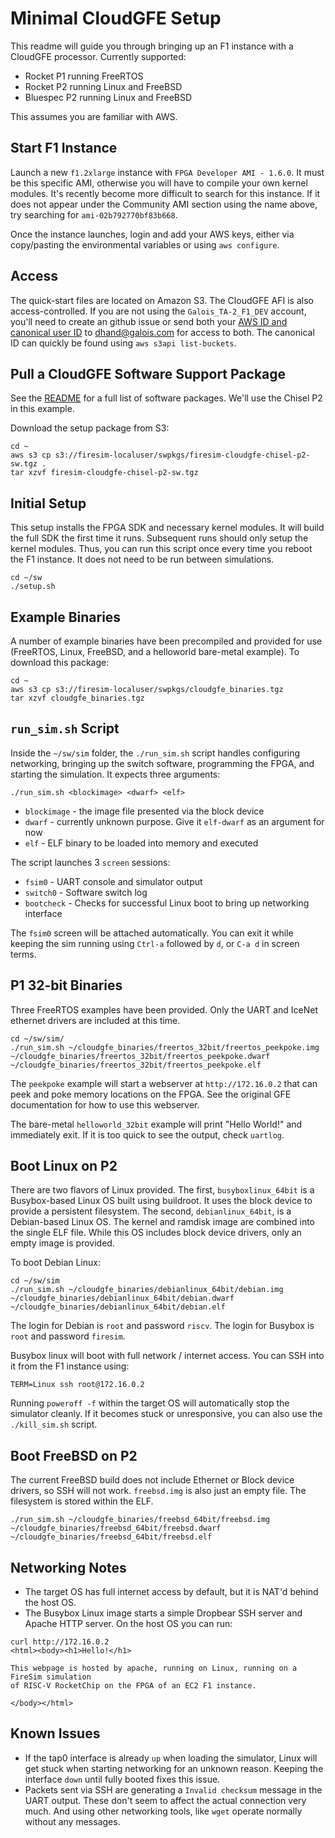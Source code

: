 # Minimal CloudGFE Setup

This readme will guide you through bringing up an F1 instance with a CloudGFE processor. Currently supported:
* Rocket P1 running FreeRTOS
* Rocket P2 running Linux and FreeBSD
* Bluespec P2 running Linux and FreeBSD

This assumes you are familiar with AWS.

## Start F1 Instance

Launch a new `f1.2xlarge` instance with `FPGA Developer AMI - 1.6.0`. It must be this specific AMI, otherwise you will have to compile your own kernel modules. It's recently become more difficult to search for this instance. If it does not appear under the Community AMI section using the name above, try searching for `ami-02b792770bf83b668`.

Once the instance launches, login and add your AWS keys, either via copy/pasting the environmental variables or using `aws configure`.

## Access

The quick-start files are located on Amazon S3. The CloudGFE AFI is also access-controlled. If you are not using the `Galois_TA-2_F1_DEV` account, you'll need to create an github issue or send both your [AWS ID and canonical user ID](https://docs.aws.amazon.com/general/latest/gr/acct-identifiers.html) to [dhand@galois.com](mailto:dhand@galois.com) for access to both. The canonical ID can quickly be found using `aws s3api list-buckets`.

## Pull a CloudGFE Software Support Package

See the [README](README.md) for a full list of software packages. We'll use the Chisel P2 in this example.

Download the setup package from S3:
```
cd ~
aws s3 cp s3://firesim-localuser/swpkgs/firesim-cloudgfe-chisel-p2-sw.tgz .
tar xzvf firesim-cloudgfe-chisel-p2-sw.tgz
```

## Initial Setup

This setup installs the FPGA SDK and necessary kernel modules. It will build the full SDK the first time it runs.
Subsequent runs should only setup the kernel modules. Thus, you can run this script once every time you reboot the F1
instance. It does not need to be run between simulations.

```
cd ~/sw
./setup.sh
```

## Example Binaries

A number of example binaries have been precompiled and provided for use (FreeRTOS, Linux, FreeBSD, and a helloworld bare-metal example).
To download this package:
```
cd ~
aws s3 cp s3://firesim-localuser/swpkgs/cloudgfe_binaries.tgz
tar xzvf cloudgfe_binaries.tgz
```

## `run_sim.sh` Script

Inside the `~/sw/sim` folder, the `./run_sim.sh` script handles configuring networking, bringing up the switch software, programming the FPGA, and starting the simulation.
It expects three arguments:

```
./run_sim.sh <blockimage> <dwarf> <elf>
```

* `blockimage` - the image file presented via the block device
* `dwarf` - currently unknown purpose. Give it `elf-dwarf` as an argument for now
* `elf` - ELF binary to be loaded into memory and executed

The script launches 3 `screen` sessions:
* `fsim0` - UART console and simulator output
* `switch0` - Software switch log
* `bootcheck` - Checks for successful Linux boot to bring up networking interface

The `fsim0` screen will be attached automatically. You can exit it while keeping the sim running using `Ctrl-a` followed by `d`, or `C-a d` in screen terms.

## P1 32-bit Binaries

Three FreeRTOS examples have been provided. Only the UART and IceNet ethernet drivers are included at this time.

```
cd ~/sw/sim/
./run_sim.sh ~/cloudgfe_binaries/freertos_32bit/freertos_peekpoke.img ~/cloudgfe_binaries/freertos_32bit/freertos_peekpoke.dwarf  ~/cloudgfe_binaries/freertos_32bit/freertos_peekpoke.elf
```

The `peekpoke` example will start a webserver at `http://172.16.0.2` that can peek and poke memory locations on the FPGA. See the original GFE documentation for how to use this webserver.

The bare-metal `helloworld_32bit` example will print "Hello World!" and immediately exit. If it is too quick to see the output, check `uartlog`.

## Boot Linux on P2

There are two flavors of Linux provided. The first, `busyboxlinux_64bit` is a Busybox-based Linux OS built using buildroot. It uses the block device to provide a persistent filesystem.
The second, `debianlinux_64bit`, is a Debian-based Linux OS. The kernel and ramdisk image are combined into the single ELF file. While this OS includes block device drivers, only an empty image is provided.

To boot Debian Linux:
```
cd ~/sw/sim
./run_sim.sh ~/cloudgfe_binaries/debianlinux_64bit/debian.img ~/cloudgfe_binaries/debianlinux_64bit/debian.dwarf ~/cloudgfe_binaries/debianlinux_64bit/debian.elf
```
The login for Debian is `root` and password `riscv`. The login for Busybox is `root` and password `firesim`.

Busybox linux will boot with full network / internet access. You can SSH into it from the F1 instance using:
```
TERM=Linux ssh root@172.16.0.2
```

Running `poweroff -f` within the target OS will automatically stop the simulator cleanly. If it becomes stuck or unresponsive, you can also use the `./kill_sim.sh` script.

## Boot FreeBSD on P2

The current FreeBSD build does not include Ethernet or Block device drivers, so SSH will not work. `freebsd.img` is also just an empty file. The filesystem is stored within the ELF.

```
./run_sim.sh ~/cloudgfe_binaries/freebsd_64bit/freebsd.img ~/cloudgfe_binaries/freebsd_64bit/freebsd.dwarf ~/cloudgfe_binaries/freebsd_64bit/freebsd.elf
```

## Networking Notes
* The target OS has full internet access by default, but it is NAT'd behind the host OS.
* The Busybox Linux image starts a simple Dropbear SSH server and Apache HTTP server. On the host OS you can run:
```
curl http://172.16.0.2
<html><body><h1>Hello!</h1>

This webpage is hosted by apache, running on Linux, running on a FireSim simulation
of RISC-V RocketChip on the FPGA of an EC2 F1 instance.

</body></html>
```

## Known Issues
* If the tap0 interface is already `up` when loading the simulator, Linux will get stuck when starting networking for an unknown reason. Keeping the interface `down` until fully booted fixes this issue.
* Packets sent via SSH are generating a `Invalid checksum` message in the UART output. These don't seem to affect the actual connection very much. And using other networking tools, like `wget` operate normally without any messages.
